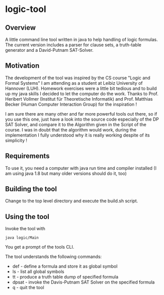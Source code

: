 # logic-tool
## Overview
A little command line tool written in java to help handling of logic formulas. 
The current version includes a parser for clause sets, a truth-table generator 
and a David-Putnam SAT-Solver.

## Motivation
The development of the tool was inspired by the CS course "Logic and Formal Systems" I am attending as a student at Leibiz University of Hannover (LUH).
Homework exercises were a little bit tedious and to build up my java skills I decided to let the computer do the work. Thanks to Prof. Heribert Vollmer (Institut für Theoretische Informatik) and Prof. Matthias Becker (Human Computer Interaction Group) for the inspiration !

I am sure there are many other and far more powerful tools out there, so if you use this one, just have a look into the source code especially of the DP SAT Solver, and compare it to the Algorithm given in the Script of the course. 
I was in doubt that the algorithm would work, during the implementation I fully understood why it is really working despite of its simplicity !

## Requirements
To use it, you need a computer with java run time and compiler installed (I am using java 1.8 but many older versions should do it, too)

## Building the tool
Change to the top level directory and execute the build.sh script.

## Using the tool
Invoke the tool with

    java logic/Main

You get a prompt of the tools CLI.

The tool understands the following commands:
* def <identifier> <formula>   - define a formula and store it as global symbol
* ls   - list all global symbols 
* tt <identifier>   - produce a truth table dump of specified formula
* dpsat <identifier>  - invoke the Davis-Putnam SAT Solver on the specified formula
* q  - quit the tool



